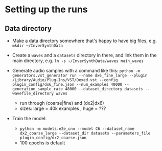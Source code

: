 

# Setting up the runs

## Data directory
- Make a data directory somewhere that's happy to have big files, e.g. `mkdir ~/InverSynthData`
- Create a `waves` and a `datasets` directory in there, and link them in the main directory, e.g. `ln -s ~/InverSynthData/waves main_waves`

- Generate audio samples with a command like this: `python -m generators.vst_generator run --name dx6_fine_large --plugin /Library/Audio/Plug-Ins/VST/Dexed.vst --config plugin_config/dx6_fine.json --num_examples 40000 --generation_sample_rate 48000 --dataset_directory datasets --wavefile_directory waves`
  - run through (coarse|fine) and (dx2|dx6)
  - sizes: large = 40k examples , huge = ???


- Train the model:
  - `python -m models.e2e_cnn --model C6 --dataset_name dx2_coarse_large --dataset_dir datasets --parameters_file plugin_config/dx2_coarse.json`
  - 100 epochs is default
